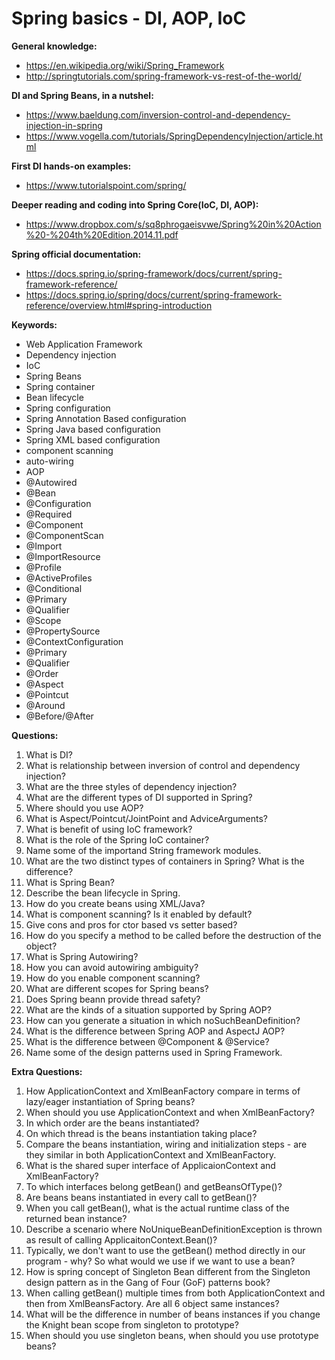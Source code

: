 # Spring basics - DI, AOP, IoC

__General knowledge:__
   * <https://en.wikipedia.org/wiki/Spring_Framework>
   * <http://springtutorials.com/spring-framework-vs-rest-of-the-world/>
   
__DI and Spring Beans, in a nutshel:__
   * <https://www.baeldung.com/inversion-control-and-dependency-injection-in-spring>
   * <https://www.vogella.com/tutorials/SpringDependencyInjection/article.html>
   
__First DI hands-on examples:__
   * <https://www.tutorialspoint.com/spring/>
   
__Deeper reading and coding into Spring Core(IoC, DI, AOP):__
   * <https://www.dropbox.com/s/sq8phrogaeisvwe/Spring%20in%20Action%20-%204th%20Edition.2014.11.pdf>
   
__Spring official documentation:__
   * <https://docs.spring.io/spring-framework/docs/current/spring-framework-reference/>
   * <https://docs.spring.io/spring/docs/current/spring-framework-reference/overview.html#spring-introduction>
   
__Keywords:__
   * Web Application Framework
   * Dependency injection
   * IoC
   * Spring Beans
   * Spring container
   * Bean lifecycle
   * Spring configuration
   * Spring Annotation Based configuration
   * Spring Java based configuration
   * Spring XML based configuration
   * component scanning
   * auto-wiring
   * AOP
   * @Autowired
   * @Bean
   * @Configuration
   * @Required
   * @Component
   * @ComponentScan
   * @Import
   * @ImportResource
   * @Profile
   * @ActiveProfiles
   * @Conditional
   * @Primary
   * @Qualifier
   * @Scope
   * @PropertySource
   * @ContextConfiguration
   * @Primary
   * @Qualifier
   * @Order
   * @Aspect
   * @Pointcut
   * @Around
   * @Before/@After
   
__Questions:__
   1. What is DI?
   1. What is relationship between inversion of control and dependency injection?
   1. What are the three styles of dependency injection?
   1. What are the different types of DI supported in Spring?
   1. Where should you use AOP?
   1. What is Aspect/Pointcut/JointPoint and AdviceArguments?
   1. What is benefit of using IoC framework?
   1. What is the role of the Spring IoC container?
   1. Name some of the importand String framework modules.
   1. What are the two distinct types of containers in Spring? What is the difference?
   1. What is Spring Bean?
   1. Describe the bean lifecycle in Spring.
   1. How do you create beans using XML/Java?
   1. What is component scanning? Is it enabled by default?
   1. Give cons and pros for ctor based vs setter based?
   1. How do you specify a method to be called before the destruction of the object?
   1. What is Spring Autowiring?
   1. How you can avoid autowiring ambiguity?
   1. How do you enable component scanning?
   1. What are different scopes for Spring beans?
   1. Does Spring beann provide thread safety?
   1. What are the kinds of a situation supported by Spring AOP?
   1. How can you generate a situation in which noSuchBeanDefinition?
   1. What is the difference between Spring AOP and AspectJ AOP?
   1. What is the difference between @Component & @Service?
   1. Name some of the design patterns used in Spring Framework.
   
__Extra Questions:__
   1. How ApplicationContext and XmlBeanFactory compare in terms of lazy/eager instantiation of Spring beans?
   1. When should you use ApplicationContext and when XmlBeanFactory?
   1. In which order are the beans instantiated?
   1. On which thread is the beans instantiation taking place?
   1. Compare the beans instantiation, wiring and initialization steps - are they similar in both
   		ApplicationContext and XmlBeanFactory.
   1. What is the shared super interface of ApplicaionContext and XmlBeanFactory?
   1. To which interfaces belong getBean() and getBeansOfType()?
   1. Are beans beans instantiated in every call to getBean()?
   1. When you call getBean(), what is the actual runtime class of the returned bean instance?
   1. Describe a scenario where NoUniqueBeanDefinitionException is thrown as result of calling ApplicaitonContext.Bean()?
   1. Typically, we don't want to use the getBean() method directly in our program - why?
   		So what would we use if we want to use a bean?
   1. How is spring concept of Singleton Bean different from the Singleton design pattern as in the 
   		Gang of Four (GoF) patterns book?
   1. When calling getBean() multiple times from both ApplicationContext and then from XmlBeansFactory.
   		Are all 6 object same instances?
   1. What will be the difference in number of beans instances if you change the Knight bean scope from
   		singleton to prototype?
   1. When should you use singleton beans, when should you use prototype beans? 

 
